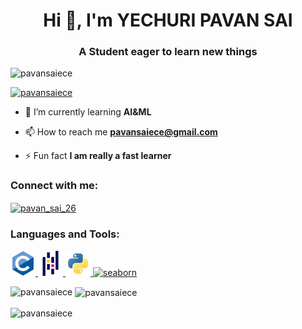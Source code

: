 <h1 align="center">Hi 👋, I'm YECHURI PAVAN SAI</h1>
<h3 align="center">A Student eager to learn new things</h3>

<p align="left"> <img src="https://komarev.com/ghpvc/?username=pavansaiece&label=Profile%20views&color=0e75b6&style=flat" alt="pavansaiece" /> </p>

<p align="left"> <a href="https://github.com/ryo-ma/github-profile-trophy"><img src="https://github-profile-trophy.vercel.app/?username=pavansaiece" alt="pavansaiece" /></a> </p>

- 🌱 I’m currently learning **AI&ML**

- 📫 How to reach me **pavansaiece@gmail.com**

- ⚡ Fun fact **I am really a fast learner**

<h3 align="left">Connect with me:</h3>
<p align="left">
<a href="https://instagram.com/pavan_sai_26" target="blank"><img align="center" src="https://raw.githubusercontent.com/rahuldkjain/github-profile-readme-generator/master/src/images/icons/Social/instagram.svg" alt="pavan_sai_26" height="30" width="40" /></a>
</p>

<h3 align="left">Languages and Tools:</h3>
<p align="left"> <a href="https://www.cprogramming.com/" target="_blank" rel="noreferrer"> <img src="https://raw.githubusercontent.com/devicons/devicon/master/icons/c/c-original.svg" alt="c" width="40" height="40"/> </a> <a href="https://pandas.pydata.org/" target="_blank" rel="noreferrer"> <img src="https://raw.githubusercontent.com/devicons/devicon/2ae2a900d2f041da66e950e4d48052658d850630/icons/pandas/pandas-original.svg" alt="pandas" width="40" height="40"/> </a> <a href="https://www.python.org" target="_blank" rel="noreferrer"> <img src="https://raw.githubusercontent.com/devicons/devicon/master/icons/python/python-original.svg" alt="python" width="40" height="40"/> </a> <a href="https://seaborn.pydata.org/" target="_blank" rel="noreferrer"> <img src="https://seaborn.pydata.org/_images/logo-mark-lightbg.svg" alt="seaborn" width="40" height="40"/> </a> </p>

<p><img align="left" src="https://github-readme-stats.vercel.app/api/top-langs?username=pavansaiece&show_icons=true&locale=en&layout=compact" alt="pavansaiece" /></p>

<p>&nbsp;<img align="center" src="https://github-readme-stats.vercel.app/api?username=pavansaiece&show_icons=true&locale=en" alt="pavansaiece" /></p>

<p><img align="center" src="https://github-readme-streak-stats.herokuapp.com/?user=pavansaiece&" alt="pavansaiece" /></p>
